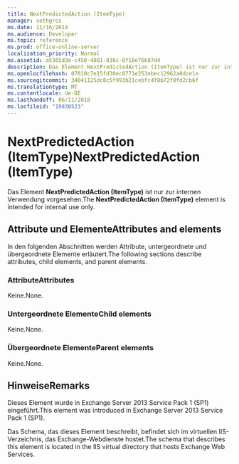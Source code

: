 ```yaml
---
title: NextPredictedAction (ItemType)
manager: sethgros
ms.date: 11/16/2014
ms.audience: Developer
ms.topic: reference
ms.prod: office-online-server
localization_priority: Normal
ms.assetid: a5365d3e-c450-4881-836c-0f18e76b87d4
description: Das Element NextPredictedAction (ItemType) ist nur zur internen Verwendung vorgesehen.
ms.openlocfilehash: 07010c7e15fd30ec8771e253ebec12962a0dce1e
ms.sourcegitcommit: 34041125dc8c5f993b21cebfc4f8b72f0fd2cb6f
ms.translationtype: MT
ms.contentlocale: de-DE
ms.lasthandoff: 06/11/2018
ms.locfileid: "19830523"
---
```

# <a name="nextpredictedaction-itemtype"></a><span data-ttu-id="18f18-103">NextPredictedAction (ItemType)</span><span class="sxs-lookup"><span data-stu-id="18f18-103">NextPredictedAction (ItemType)</span></span>

<span data-ttu-id="18f18-104">Das Element **NextPredictedAction (ItemType)** ist nur zur internen Verwendung vorgesehen.</span><span class="sxs-lookup"><span data-stu-id="18f18-104">The **NextPredictedAction (ItemType)** element is intended for internal use only.</span></span> 

## <a name="attributes-and-elements"></a><span data-ttu-id="18f18-105">Attribute und Elemente</span><span class="sxs-lookup"><span data-stu-id="18f18-105">Attributes and elements</span></span>

<span data-ttu-id="18f18-106">In den folgenden Abschnitten werden Attribute, untergeordnete und übergeordnete Elemente erläutert.</span><span class="sxs-lookup"><span data-stu-id="18f18-106">The following sections describe attributes, child elements, and parent elements.</span></span>
  
### <a name="attributes"></a><span data-ttu-id="18f18-107">Attribute</span><span class="sxs-lookup"><span data-stu-id="18f18-107">Attributes</span></span>

<span data-ttu-id="18f18-108">Keine.</span><span class="sxs-lookup"><span data-stu-id="18f18-108">None.</span></span>
  
### <a name="child-elements"></a><span data-ttu-id="18f18-109">Untergeordnete Elemente</span><span class="sxs-lookup"><span data-stu-id="18f18-109">Child elements</span></span>

<span data-ttu-id="18f18-110">Keine.</span><span class="sxs-lookup"><span data-stu-id="18f18-110">None.</span></span>
  
### <a name="parent-elements"></a><span data-ttu-id="18f18-111">Übergeordnete Elemente</span><span class="sxs-lookup"><span data-stu-id="18f18-111">Parent elements</span></span>

<span data-ttu-id="18f18-112">Keine.</span><span class="sxs-lookup"><span data-stu-id="18f18-112">None.</span></span>
  
## <a name="remarks"></a><span data-ttu-id="18f18-113">Hinweise</span><span class="sxs-lookup"><span data-stu-id="18f18-113">Remarks</span></span>

<span data-ttu-id="18f18-114">Dieses Element wurde in Exchange Server 2013 Service Pack 1 (SP1) eingeführt.</span><span class="sxs-lookup"><span data-stu-id="18f18-114">This element was introduced in Exchange Server 2013 Service Pack 1 (SP1).</span></span>
  
<span data-ttu-id="18f18-115">Das Schema, das dieses Element beschreibt, befindet sich im virtuellen IIS-Verzeichnis, das Exchange-Webdienste hostet.</span><span class="sxs-lookup"><span data-stu-id="18f18-115">The schema that describes this element is located in the IIS virtual directory that hosts Exchange Web Services.</span></span>
  

